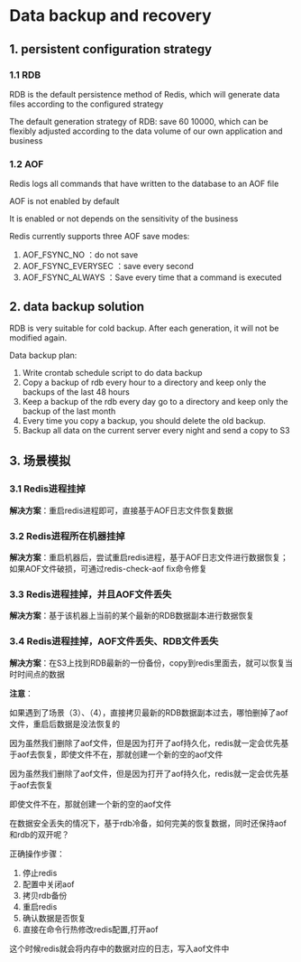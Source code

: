 # Data backup and recovery

## 1. persistent configuration strategy

### 1.1 RDB

RDB is the default persistence method of Redis, which will generate data files according to the configured strategy

The default generation strategy of RDB: save 60 10000, which can be flexibly adjusted according to the data volume of our own application and business



### 1.2 AOF

Redis logs all commands that have written to the database to an AOF file

AOF is not enabled by default 

It is enabled or not depends on the sensitivity of the business

Redis currently supports three AOF save modes:

  1. AOF_FSYNC_NO ：do not save
  2. AOF_FSYNC_EVERYSEC ：save every second
  3. AOF_FSYNC_ALWAYS ：Save every time that a command is executed



 ## 2. data backup solution

RDB is very suitable for cold backup. After each generation, it will not be modified again.

Data backup plan:

  1. Write crontab schedule script to do data backup
  2. Copy a backup of rdb every hour to a directory and keep only the backups of the last 48 hours
  3. Keep a backup of the rdb every day go to a directory and keep only the backup of the last month
  4. Every time you copy a backup, you should delete the old backup.
  5. Backup all data on the current server every night and send a copy to S3



## 3. 场景模拟

### 3.1 Redis进程挂掉

**解决方案**：重启redis进程即可，直接基于AOF日志文件恢复数据



### 3.2 Redis进程所在机器挂掉

**解决方案**：重启机器后，尝试重启redis进程，基于AOF日志文件进行数据恢复；如果AOF文件破损，可通过redis-check-aof fix命令修复



### 3.3 Redis进程挂掉，并且AOF文件丢失

**解决方案**：基于该机器上当前的某个最新的RDB数据副本进行数据恢复



### 3.4 Redis进程挂掉，AOF文件丢失、RDB文件丢失

**解决方案**：在S3上找到RDB最新的一份备份，copy到redis里面去，就可以恢复当时时间点的数据

**注意**：

如果遇到了场景（3）、（4），直接拷贝最新的RDB数据副本过去，哪怕删掉了aof文件，重启后数据是没法恢复的

因为虽然我们删除了aof文件，但是因为打开了aof持久化，redis就一定会优先基于aof去恢复，即使文件不在，那就创建一个新的空的aof文件

因为虽然我们删除了aof文件，但是因为打开了aof持久化，redis就一定会优先基于aof去恢复

即使文件不在，那就创建一个新的空的aof文件

在数据安全丢失的情况下，基于rdb冷备，如何完美的恢复数据，同时还保持aof和rdb的双开呢？

正确操作步骤：

  1. 停止redis
  2. 配置中关闭aof
  3. 拷贝rdb备份
  4. 重启redis
  5. 确认数据是否恢复
  6. 直接在命令行热修改redis配置,打开aof

这个时候redis就会将内存中的数据对应的日志，写入aof文件中


